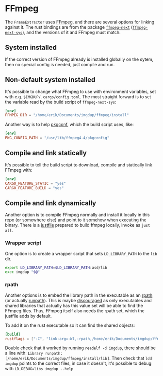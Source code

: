# FFmpeg
The `FrameExtractor` uses [FFmpeg](https://ffmpeg.org/), and there are
several options for linking against it. The rust bindings are from the
package [`ffmpeg-next`](https://crates.io/crates/ffmpeg-next)
([`ffmpeg-next-sys`](https://crates.io/crates/ffmpeg-sys-next)),
and the versions of it and FFmpeg must match.

## System installed
If the correct version of FFmpeg already is installed globally on the
sytem, then no special config is needed, just compile and run.

## Non-default system installed
It's possible to change what FFmpeg to use with environment variables,
set with e.g. `$IMGDUP/.cargo/config.toml`. The most straight forward
is to set the variable read by the build script of `ffmpeg-next-sys`:

```toml
[env]
FFMPEG_DIR = "/home/erik/Documents/imgdup/ffmpeg/install"
```

Another way is to help [pkgconf](http://pkgconf.org/), which the build
script uses, like:

```toml
[env]
PKG_CONFIG_PATH = "/usr/lib/ffmpeg4.4/pkgconfig"
```

## Compile and link statically
It's possible to tell the build script to download, compile and statically link FFmpeg with:

```toml
[env]
CARGO_FEATURE_STATIC = "yes"
CARGO_FEATURE_BUILD = "yes"
```

## Compile and link dynamically
Another option is to compile FFmpeg normally and install it locally in
this repo (or somewhere else) and point to it somehow when executing
the binary. There is a [justfile](https://github.com/casey/just)
prepared to build ffmpeg locally, invoke as `just all`.

### Wrapper script
One option is to create a wrapper script that sets `LD_LIBRARY_PATH`
to the `lib` dir.

```sh
export LD_LIBRARY_PATH=$LD_LIBRARY_PATH:asd/lib
exec imgdup "$@"
```

### rpath
Another options is to embed the library path in the executable as an
[rpath](https://aimlesslygoingforward.com/blog/2014/01/19/bundling-shared-libraries-on-linux/)
(or actually
[runpath](https://amir.rachum.com/shared-libraries/#rpath-and-runpath)).
This is maybe [discouraged](https://wiki.debian.org/RpathIssue) as
only executables and shared libraries that actually has this value set
will be able to find the FFmpeg files. Thus, FFmpeg itself also needs
the rpath set, which the justfile adds by default.

To add it on the rust executable so it can find the shared objects:

```toml
[build]
rustflags = ["-C", "link-arg=-Wl,-rpath,/home/erik/Documents/imgdup/ffmpeg/install/lib"]
```

Double check that it worked by running `readelf -d imgdup`, there
should be a line with: `Library runpath:
[/home/erik/Documents/imgdup/ffmpeg/install/lib]`. Then check that
`ldd imgdup` points to the correct files, in case it doesn't, it's
possible to debug with `LD_DEBUG=libs imgdup --help`
